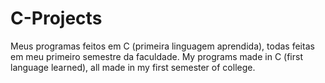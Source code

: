 # C-Projects
Meus programas feitos em C (primeira linguagem aprendida), todas feitas em meu primeiro semestre da faculdade.
My programs made in C (first language learned), all made in my first semester of college.
